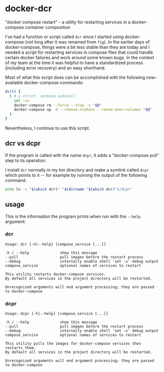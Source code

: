 # docker-dcr

"docker compose restart" - a utility for restarting services in a docker-compose container composition

I've had a function or script called `dcr` since I started using docker-compose (not long after it was renamed from `fig`). In the earlier days of docker-compose, things were a bit less stable than they are today and I needed a script for restarting services in compose files that could handle certain docker failures and work around some known bugs. In the context of my team at the time it was helpful to have a standardized process (including error recovery) and an easy shorthand.

Most of what this script does can be accomplished with the following now-available docker-compose commands:

```sh
dcr() {
  ( # a strict, verbose subshell
    set -ex
    docker-compose rm --force --stop -v "$@"
    docker-compose up -d --remove-orphans --renew-anon-volumes "$@"
  )
}
```

Nevertheless, I continue to use this script.

## dcr vs dcpr

If the program is called with the name `dcpr`, it adds a "docker-compose pull" step to its operation.

I install `dcr` normally in my bin directory and make a symlink called `dcpr` which points to it -- for example by running the output of the following command:

```sh
echo ln -s "$(which dcr)" "$(dirname "$(which dcr)")/dcpr"
```

## usage

This is the information the program prints when run with the `--help` argument:

### dcr

```
Usage: dcr [-h|--help] [compose_service [...]]

-h / --help              show this message
--pull                   pull images before the restart process
--debug                  internally enable shell 'set -x' debug output
compose_service          optional names of services to restart

This utility restarts docker-compose services.
By default all services in the project directory will be restarted.

Unrecognized arguments will end argument processing; they are passed to docker-compose
```

### dcpr

```
Usage: dcpr [-h|--help] [compose_service [...]]

-h / --help              show this message
--pull                   pull images before the restart process
--debug                  internally enable shell 'set -x' debug output
compose_service          optional names of services to restart

This utility pulls the images for docker-compose services then restarts them.
By default all services in the project directory will be restarted.

Unrecognized arguments will end argument processing; they are passed to docker-compose
```
